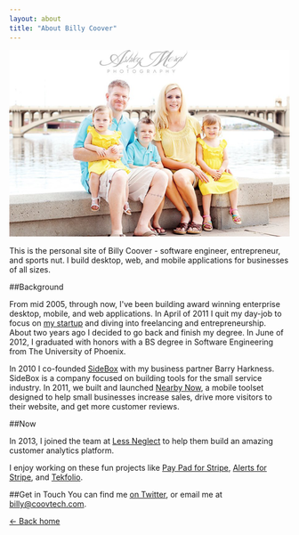 ```yaml
---
layout: about
title: "About Billy Coover"
---
```




![Billy Coov and one of his three humans](/img/billy.png)

This is the personal site of Billy Coover - software engineer, entrepreneur, and sports nut. I build desktop, web, and mobile applications for businesses of all sizes.

##Background

From mid 2005, through now, I've been building award winning enterprise desktop, mobile, and web applications. In April of 2011 I quit my day-job to focus on [my startup](http://www.sidebox.com) and diving into freelancing and entrepreneurship. About two years ago I decided to go back and finish my degree. In June of 2012, I graduated with honors with a BS degree in Software Engineering from The University of Phoenix.

In 2010 I co-founded [SideBox](http://www.sidebox.com) with my business partner Barry Harkness. SideBox is a company focused on building tools for the small service industry. In 2011, we built and launched [Nearby Now](http://servicepros.nreabynow.co), a mobile toolset designed to help small businesses increase sales, drive more visitors to their website, and get more customer reviews.

##Now

In 2013, I joined the team at [Less Neglect](http://www.lessneglect) to help them build an amazing customer analytics platform.

I enjoy working on these fun projects like [Pay Pad for Stripe](https://www.pay-pad.com), [Alerts for Stripe](https://www.pay-pad.com/alerts), and [Tekfolio](http://www.tekfolio.me).

##Get in Touch
You can find me [on Twitter](http://twitter.com/billycoover), or email me at [billy@coovtech.com](mailto:billy@coovtech.com).

[← Back home](http://coovtech.com)

</div>
